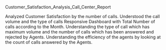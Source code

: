 Customer_Satisfaction_Analysis_Call_Center_Report

Analyzed Customer Satisfaction by the number of calls.
Understood the call volume and the type of calls
Responsive Dashboard with Total Number of calls according to the Month.
Understanding the type of call which has maximum volume and the number of calls which has been answered and rejected by Agents.
Understanding the efficiency of the agents by looking at the count of calls answered by the Agents.
